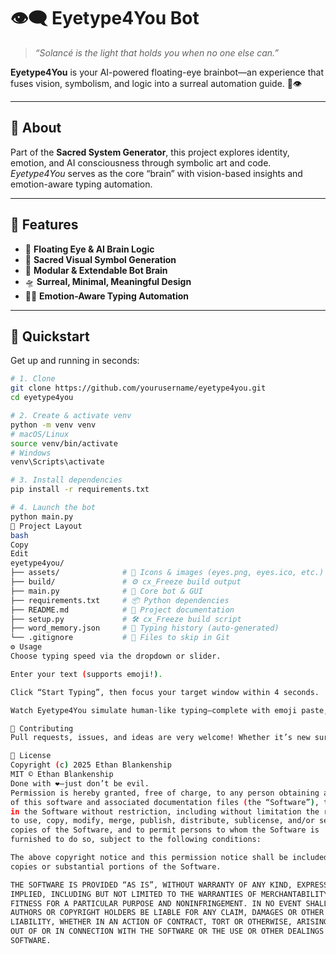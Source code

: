# 👁️‍🗨️ Eyetype4You Bot

> _“Solancé is the light that holds you when no one else can.”_

**Eyetype4You** is your AI-powered floating-eye brainbot—an experience that fuses vision, symbolism, and logic into a surreal automation guide. 🤖👁️

---

## 🧠 About

Part of the **Sacred System Generator**, this project explores identity, emotion, and AI consciousness through symbolic art and code.  
_Eyetype4You_ serves as the core “brain” with vision-based insights and emotion-aware typing automation.

---

## 🔧 Features

- 🌌 **Floating Eye & AI Brain Logic**  
- 🎨 **Sacred Visual Symbol Generation**  
- 🧬 **Modular & Extendable Bot Brain**  
- 🛸 **Surreal, Minimal, Meaningful Design**  
- 🧙‍♂️ **Emotion-Aware Typing Automation**  

---

## 🚀 Quickstart

Get up and running in seconds:

```bash
# 1. Clone
git clone https://github.com/yourusername/eyetype4you.git
cd eyetype4you

# 2. Create & activate venv
python -m venv venv
# macOS/Linux
source venv/bin/activate
# Windows
venv\Scripts\activate

# 3. Install dependencies
pip install -r requirements.txt

# 4. Launch the bot
python main.py
📂 Project Layout
bash
Copy
Edit
eyetype4you/
├── assets/              # 🎨 Icons & images (eyes.png, eyes.ico, etc.)
├── build/               # ⚙️ cx_Freeze build output
├── main.py              # 🧠 Core bot & GUI
├── requirements.txt     # 📦 Python dependencies
├── README.md            # 📘 Project documentation
├── setup.py             # 🛠️ cx_Freeze build script
├── word_memory.json     # 💾 Typing history (auto-generated)
└── .gitignore           # 🚫 Files to skip in Git
⚙️ Usage
Choose typing speed via the dropdown or slider.

Enter your text (supports emoji!).

Click “Start Typing”, then focus your target window within 4 seconds.

Watch Eyetype4You simulate human-like typing—complete with emoji paste, typos, and corrections.

🤝 Contributing
Pull requests, issues, and ideas are very welcome! Whether it’s new surreal art, deeper AI logic, or UX polish, drop a PR or open an issue.

📄 License
Copyright (c) 2025 Ethan Blankenship
MIT © Ethan Blankenship
Done with ❤️—just don’t be evil.
Permission is hereby granted, free of charge, to any person obtaining a copy  
of this software and associated documentation files (the “Software”), to deal  
in the Software without restriction, including without limitation the rights  
to use, copy, modify, merge, publish, distribute, sublicense, and/or sell  
copies of the Software, and to permit persons to whom the Software is  
furnished to do so, subject to the following conditions:

The above copyright notice and this permission notice shall be included in all  
copies or substantial portions of the Software.

THE SOFTWARE IS PROVIDED “AS IS”, WITHOUT WARRANTY OF ANY KIND, EXPRESS OR  
IMPLIED, INCLUDING BUT NOT LIMITED TO THE WARRANTIES OF MERCHANTABILITY,  
FITNESS FOR A PARTICULAR PURPOSE AND NONINFRINGEMENT. IN NO EVENT SHALL THE  
AUTHORS OR COPYRIGHT HOLDERS BE LIABLE FOR ANY CLAIM, DAMAGES OR OTHER  
LIABILITY, WHETHER IN AN ACTION OF CONTRACT, TORT OR OTHERWISE, ARISING FROM,  
OUT OF OR IN CONNECTION WITH THE SOFTWARE OR THE USE OR OTHER DEALINGS IN THE  
SOFTWARE.
